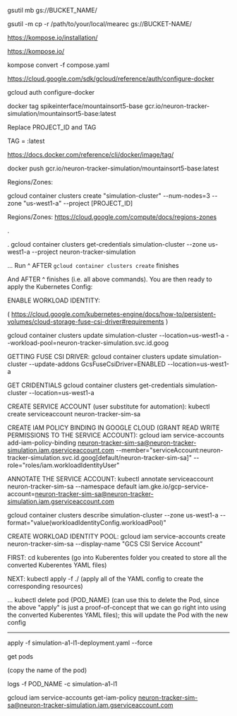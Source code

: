 gsutil mb gs://BUCKET_NAME/

gsutil -m cp -r /path/to/your/local/mearec gs://BUCKET-NAME/

https://kompose.io/installation/

https://kompose.io/

kompose convert -f compose.yaml

https://cloud.google.com/sdk/gcloud/reference/auth/configure-docker

gcloud auth configure-docker

docker tag spikeinterface/mountainsort5-base gcr.io/neuron-tracker-simulation/mountainsort5-base:latest

Replace PROJECT_ID and TAG

TAG = :latest

https://docs.docker.com/reference/cli/docker/image/tag/

docker push gcr.io/neuron-tracker-simulation/mountainsort5-base:latest

Regions/Zones:

gcloud container clusters create "simulation-cluster" --num-nodes=3 --zone "us-west1-a" --project [PROJECT_ID]

Regions/Zones:
https://cloud.google.com/compute/docs/regions-zones

.

.
gcloud container clusters get-credentials simulation-cluster --zone us-west1-a --project neuron-tracker-simulation

...
Run ^ AFTER `gcloud container clusters create` finishes

And AFTER ^ finishes (i.e. all above commands). You are then ready to apply the Kubernetes Config:


ENABLE WORKLOAD IDENTITY:

( https://cloud.google.com/kubernetes-engine/docs/how-to/persistent-volumes/cloud-storage-fuse-csi-driver#requirements )

gcloud container clusters update simulation-cluster  --location=us-west1-a --workload-pool=neuron-tracker-simulation.svc.id.goog


GETTING FUSE CSI DRIVER:
gcloud container clusters update simulation-cluster --update-addons GcsFuseCsiDriver=ENABLED --location=us-west1-a

GET CRIDENTIALS
gcloud container clusters get-credentials simulation-cluster --location=us-west1-a

CREATE SERVICE ACCOUNT (user substitute for automation):
kubectl create serviceaccount neuron-tracker-sim-sa

CREATE IAM POLICY BINDING IN GOOGLE CLOUD (GRANT READ WRITE PERMISSIONS TO THE SERVICE ACCOUNT):
gcloud iam service-accounts add-iam-policy-binding neuron-tracker-sim-sa@neuron-tracker-simulation.iam.gserviceaccount.com --member="serviceAccount:neuron-tracker-simulation.svc.id.goog[default/neuron-tracker-sim-sa]" --role="roles/iam.workloadIdentityUser"

ANNOTATE THE SERVICE ACCOUNT:
kubectl annotate serviceaccount neuron-tracker-sim-sa --namespace default iam.gke.io/gcp-service-account=neuron-tracker-sim-sa@neuron-tracker-simulation.iam.gserviceaccount.com

gcloud container clusters describe simulation-cluster --zone us-west1-a --format="value(workloadIdentityConfig.workloadPool)"

CREATE WORKLOAD IDENTITY POOL:
gcloud iam service-accounts create neuron-tracker-sim-sa --display-name "GCS CSI Service Account"



FIRST:
cd kuberentes
(go into Kuberentes folder you created to store all the converted Kuberentes YAML files)

NEXT:
kubectl apply -f ./
(apply all of the YAML config to create the corresponding resources)

...
kubectl delete pod {POD_NAME}
(can use this to delete the Pod, since the above "apply" is just a proof-of-concept that we can go right into using the converted Kuberentes YAML files); this will update the Pod with the new config

_____

apply -f simulation-a1-l1-deployment.yaml --force

get pods

(copy the name of the pod)

logs -f POD_NAME -c simulation-a1-l1


gcloud iam service-accounts get-iam-policy neuron-tracker-sim-sa@neuron-tracker-simulation.iam.gserviceaccount.com

